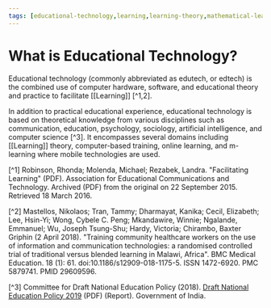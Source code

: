```yaml
---
tags: [educational-technology,learning,learning-theory,mathematical-learning]
---
```


# What is Educational Technology?

Educational technology (commonly abbreviated as edutech, or edtech) is the combined use of computer hardware, software, and educational theory and practice to facilitate [[Learning]]  [^1,2]. 

In addition to practical educational experience, educational technology is based on theoretical knowledge from various disciplines such as communication, education, psychology, sociology, artificial intelligence, and computer science [^3]. It encompasses several domains including [[Learning]] theory, computer-based training, online learning, and m-learning where mobile technologies are used. 

[^1] Robinson, Rhonda; Molenda, Michael; Rezabek, Landra. "Facilitating Learning" (PDF). Association for Educational Communications and Technology. Archived (PDF) from the original on 22 September 2015. Retrieved 18 March 2016.

[^2] Mastellos, Nikolaos; Tran, Tammy; Dharmayat, Kanika; Cecil, Elizabeth; Lee, Hsin-Yi; Wong, Cybele C. Peng; Mkandawire, Winnie; Ngalande, Emmanuel; Wu, Joseph Tsung-Shu; Hardy, Victoria; Chirambo, Baxter Griphin (2 April 2018). "Training community healthcare workers on the use of information and communication technologies: a randomised controlled trial of traditional versus blended learning in Malawi, Africa". BMC Medical Education. 18 (1): 61. doi:10.1186/s12909-018-1175-5. ISSN 1472-6920. PMC 5879741. PMID 29609596. 

[^3] Committee for Draft National Education Policy (2018). [Draft National Education Policy 2019](https://www.education.gov.in/sites/upload_files/mhrd/files/Draft_NEP_2019_EN_Revised.pdf) (PDF) (Report). Government of India.